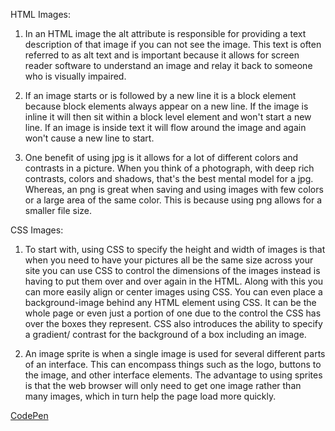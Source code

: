 HTML Images:

1) In an HTML image the alt attribute is responsible for providing a text description of that image if you can not see the image. This text is often referred to as alt text and is important because it allows for screen reader software to understand an image and relay it back to someone who is visually impaired.

2) If an image starts or is followed by a new line it is a block element because block elements always appear on a new line. If the image is inline it will then sit within a block level element and won't start a new line. If an image is inside text it will flow around the image and again won't cause a new line to start.

3) One benefit of using jpg is it allows for a lot of different colors and contrasts in a picture. When you think of a photograph, with deep rich contrasts, colors and shadows, that's the best mental model for a jpg. Whereas, an png is great when saving and using images with few colors or a large area of the same color. This is because using png allows for a smaller file size.


CSS Images:

1) To start with, using CSS to specify the height and width of images is that when you need to have your pictures all be the same size across your site you can use CSS to control the dimensions of the images instead is having to put them over and over again in the HTML. Along with this you can more easily align or center images using CSS. You can even place a background-image behind any HTML element using CSS. It can be the whole page or even just a portion of one due to the control the CSS has over the boxes they represent. CSS also introduces the ability to specify a gradient/ contrast for the background of a box including an image.     

2) An image sprite is when a single image is used for several different parts of an interface. This can encompass things such as the logo, buttons to the image, and other interface elements. The advantage to using sprites is that the web browser will only need to get one image rather than many images, which in turn help the page load more quickly.  

[CodePen](https://codepen.io/Muggins1265/pen/RwNKeGV?editors=1100)
